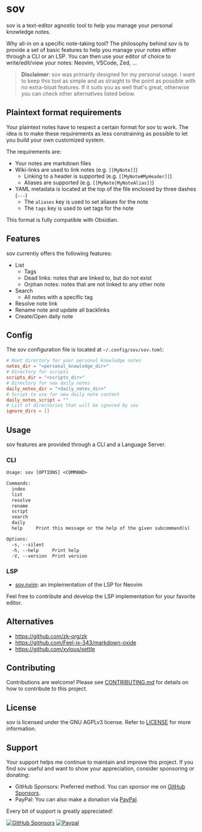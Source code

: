 # sov

sov is a text-editor agnostic tool to help you manage your personal knowledge notes.

Why all-in on a specific note-taking tool? The philosophy behind sov is to provide a set of basic features to help you manage your notes either through a CLI or an LSP. You can then use your editor of choice to write/edit/view your notes: Neovim, VSCode, Zed, ...

> **Disclaimer**: sov was primarily designed for my personal usage. I want to keep this tool as simple and as straight to the point as possible with no extra-bloat features. If it suits you as well that's great, otherwise you can check other alternatives listed below.

## Plaintext format requirements

Your plaintext notes have to respect a certain format for sov to work.
The idea is to make these requirements as less constraining as possible to let you build your own customized system.

The requirements are:
- Your notes are markdown files
- Wiki-links are used to link notes (e.g. `[[MyNote]]`)
    - Linking to a header is supported (e.g. `[[MyNote#MyHeader]]`)
    - Aliases are supported (e.g. `[[MyNote|MyNoteAlias]]`)
- YAML metadata is located at the top of the file enclosed by three dashes (`---`)
    - The `aliases` key is used to set aliases for the note
    - The `tags` key is used to set tags for the note

This format is fully compatible with Obsidian.

## Features

sov currently offers the following features:
- List
    - Tags
    - Dead links: notes that are linked to, but do not exist
    - Orphan notes: notes that are not linked to any other note
- Search
    - All notes with a specific tag
- Resolve note link
- Rename note and update all backlinks
- Create/Open daily note

## Config

The sov configuration file is located at `~/.config/sov/sov.toml`:

```toml
# Root directory for your personal knowledge notes
notes_dir = "<personal_knowledge_dir>"
# Directory for scripts
scripts_dir = "<scripts_dir>"
# Directory for new daily notes
daily_notes_dir = "<daily_notes_dir>"
# Script to use for new daily note content
daily_notes_script = ""
# List of directories that will be ignored by sov
ignore_dirs = []
```

## Usage

sov features are provided through a CLI and a Language Server.

### CLI

```txt
Usage: sov [OPTIONS] <COMMAND>

Commands:
  index
  list
  resolve
  rename
  script
  search
  daily
  help     Print this message or the help of the given subcommand(s)

Options:
  -s, --silent
  -h, --help     Print help
  -V, --version  Print version
```

### LSP

- [sov.nvim](https://github.com/SilentVoid13/sov.nvim): an implementation of the LSP for Neovim

Feel free to contribute and develop the LSP implementation for your favorite editor.

## Alternatives

- https://github.com/zk-org/zk
- https://github.com/Feel-ix-343/markdown-oxide
- https://github.com/xylous/settle

## Contributing

Contributions are welcome! Please see [CONTRIBUTING.md](CONTRIBUTING.md) for details on how to contribute to this project.

## License

sov is licensed under the GNU AGPLv3 license. Refer to [LICENSE](LICENSE.txt) for more information.

## Support

Your support helps me continue to maintain and improve this project. If you find sov useful and want to show your appreciation, consider sponsoring or donating:
- GitHub Sponsors: Preferred method. You can sponsor me on [GitHub Sponsors](https://github.com/sponsors/SilentVoid13). 
- PayPal: You can also make a donation via [PayPal](https://www.paypal.com/donate?hosted_button_id=U2SRGAFYXT32Q).

Every bit of support is greatly appreciated!

[![GitHub Sponsors](https://img.shields.io/github/sponsors/silentvoid13?label=Sponsor&logo=GitHub%20Sponsors&style=for-the-badge)](https://github.com/sponsors/silentvoid13)
[![Paypal](https://img.shields.io/badge/paypal-silentvoid13-yellow?style=social&logo=paypal)](https://www.paypal.com/donate?hosted_button_id=U2SRGAFYXT32Q)

